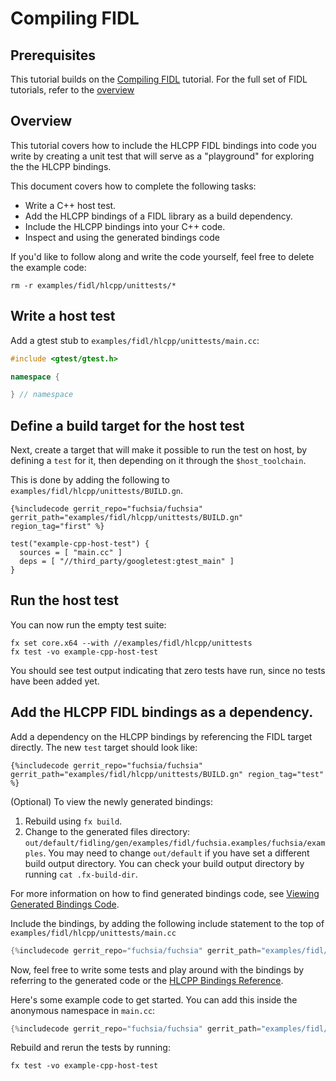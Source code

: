 # Compiling FIDL

## Prerequisites

This tutorial builds on the [Compiling FIDL][fidl-intro] tutorial. For the
full set of FIDL tutorials, refer to the [overview][overview]

## Overview

This tutorial covers how to include the HLCPP FIDL bindings into
code you write by creating a unit test that will serve as a "playground" for
exploring the the HLCPP bindings.

This document covers how to complete the following tasks:

* Write a C++ host test.
* Add the HLCPP bindings of a FIDL library as a build dependency.
* Include the HLCPP bindings into your C++ code.
* Inspect and using the generated bindings code

If you'd like to follow along and write the code yourself, feel free to delete
the example code:

    rm -r examples/fidl/hlcpp/unittests/*

## Write a host test

Add a gtest stub to `examples/fidl/hlcpp/unittests/main.cc`:

```c++
#include <gtest/gtest.h>

namespace {

} // namespace
```

## Define a build target for the host test

Next, create a target that will make it possible to run the test on host, by
defining a `test` for it, then depending on it through the `$host_toolchain`.

This is done by adding the following to `examples/fidl/hlcpp/unittests/BUILD.gn`.

```gn
{%includecode gerrit_repo="fuchsia/fuchsia" gerrit_path="examples/fidl/hlcpp/unittests/BUILD.gn" region_tag="first" %}

test("example-cpp-host-test") {
  sources = [ "main.cc" ]
  deps = [ "//third_party/googletest:gtest_main" ]
}
```

## Run the host test

You can now run the empty test suite:

    fx set core.x64 --with //examples/fidl/hlcpp/unittests
    fx test -vo example-cpp-host-test

You should see test output indicating that zero tests have run, since no tests
have been added yet.

## Add the HLCPP FIDL bindings as a dependency.

Add a dependency on the HLCPP bindings by referencing the FIDL target
directly. The new `test` target should look like:

```gn
{%includecode gerrit_repo="fuchsia/fuchsia" gerrit_path="examples/fidl/hlcpp/unittests/BUILD.gn" region_tag="test" %}
```

(Optional) To view the newly generated bindings:

1. Rebuild using `fx build`.
2. Change to the generated files directory:
   `out/default/fidling/gen/examples/fidl/fuchsia.examples/fuchsia/examples`.
   You may need to change `out/default` if you have set a different build output
   directory. You can check your build output directory by running `cat .fx-build-dir`.

For more information on how to find generated bindings code, see
[Viewing Generated Bindings Code][generated-code].

Include the bindings, by adding the following include statement to the top of
`examples/fidl/hlcpp/unittests/main.cc`

```cpp
{%includecode gerrit_repo="fuchsia/fuchsia" gerrit_path="examples/fidl/hlcpp/unittests/main.cc" region_tag="include" %}
```

Now, feel free to write some tests and play around with the bindings by
referring to the generated code or the [HLCPP Bindings Reference][bindings-ref].

Here's some example code to get started. You can add this inside the
anonymous namespace in `main.cc`:

```cpp
{%includecode gerrit_repo="fuchsia/fuchsia" gerrit_path="examples/fidl/hlcpp/unittests/main.cc" region_tag="tests" %}
```

Rebuild and rerun the tests by running:

    fx test -vo example-cpp-host-test


<!-- xrefs -->
[generated-code]: /docs/development/languages/fidl/guides/generated-code.md#c-family
[bindings-ref]: /docs/reference/fidl/bindings/hlcpp-bindings.md
[fidl-intro]: /docs/development/languages/fidl/tutorials/fidl.md
[overview]: /docs/development/languages/fidl/tutorials/overview.md
